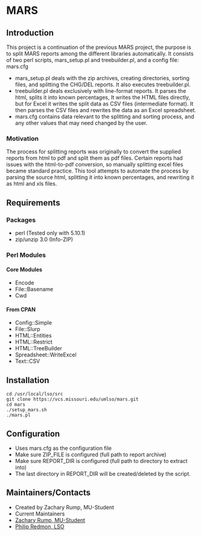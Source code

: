 # MARS   
## Introduction 

This project is a continuation of the previous MARS project, the purpose is to split MARS reports among the different libraries automatically. 
It consists of two perl scripts, mars_setup.pl and treebuilder.pl, and a config file: mars.cfg  

- mars_setup.pl deals with the zip archives, creating directories, sorting files, and splitting the CHG/DEL reports. It also executes treebuilder.pl.
- treebuilder.pl deals exclusively with line-format reports. It parses the html, splits it into known percentages, It writes the HTML files directly, but for Excel it  writes the split data as CSV files (intermediate format).
It then parses the CSV files and rewrites the data as an Excel spreadsheet. 
- mars.cfg contains data relevant to the splitting and sorting process, and any other values that may need changed by the user.


### Motivation
The process for splitting reports was originally to convert the supplied reports from html to pdf and split them as pdf files. 
Certain reports had issues with the html-to-pdf conversion, so manually splitting excel files became standard practice. 
This tool attempts to automate the process by parsing the source html, splitting it into known percentages, and rewriting it as html and xls files. 

## Requirements

### Packages 

- perl (Tested only with 5.10.1)
- zip/unzip 3.0 (Info-ZIP)

### Perl Modules 

#### Core Modules 

- Encode
- File::Basename
- Cwd

#### From CPAN 

- Config::Simple
- File::Slurp
- HTML::Entities
- HTML::Restrict
- HTML::TreeBuilder
- Spreadsheet::WriteExcel
- Text::CSV

## Installation 

```
cd /usr/local/lso/src
git clone https://vcs.missouri.edu/umlso/mars.git
cd mars
./setup_mars.sh 
./mars.pl
```

## Configuration 

- Uses mars.cfg as the configuration file 
- Make sure ZIP_FILE is configured (full path to report archive) 
- Make sure REPORT_DIR is configured (full path to directory to extract into)
 - The last directory in REPORT_DIR will be created/deleted by the script. 

## Maintainers/Contacts 

- Created by Zachary Rump, MU-Student
- Current Maintainers
 - [Zachary Rump, MU-Student](mailto:zrrm74@mail.missouri.edu)
 - [Philip Redmon, LSO](mailto:redmonp@missouri.edu)

 


